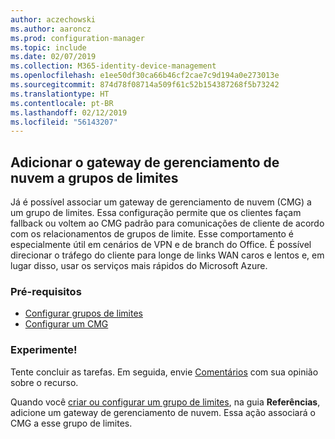 ```yaml
---
author: aczechowski
ms.author: aaroncz
ms.prod: configuration-manager
ms.topic: include
ms.date: 02/07/2019
ms.collection: M365-identity-device-management
ms.openlocfilehash: e1ee50df30ca66b46cf2cae7c9d194a0e273013e
ms.sourcegitcommit: 874d78f08714a509f61c52b154387268f5b73242
ms.translationtype: HT
ms.contentlocale: pt-BR
ms.lasthandoff: 02/12/2019
ms.locfileid: "56143207"
---
```

## <a name="bkmk_cmgbg"></a> Adicionar o gateway de gerenciamento de nuvem a grupos de limites
<!--3640932-->

Já é possível associar um gateway de gerenciamento de nuvem (CMG) a um grupo de limites. Essa configuração permite que os clientes façam fallback ou voltem ao CMG padrão para comunicações de cliente de acordo com os relacionamentos de grupos de limite. Esse comportamento é especialmente útil em cenários de VPN e de branch do Office. É possível direcionar o tráfego do cliente para longe de links WAN caros e lentos e, em lugar disso, usar os serviços mais rápidos do Microsoft Azure.


### <a name="prerequisites"></a>Pré-requisitos

- [Configurar grupos de limites](/sccm/core/servers/deploy/configure/boundary-groups)
- [Configurar um CMG](/sccm/core/clients/manage/cmg/setup-cloud-management-gateway)


### <a name="try-it-out"></a>Experimente!

Tente concluir as tarefas. Em seguida, envie [Comentários](/sccm/core/understand/find-help#product-feedback) com sua opinião sobre o recurso.

Quando você [criar ou configurar um grupo de limites](/sccm/core/servers/deploy/configure/boundary-group-procedures), na guia **Referências**, adicione um gateway de gerenciamento de nuvem. Essa ação associará o CMG a esse grupo de limites.

